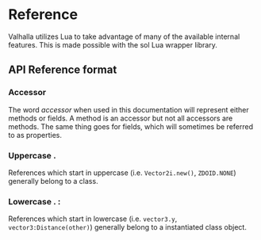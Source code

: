 # Reference

Valhalla utilizes Lua to take advantage of many of the available 
internal features. This is made possible with the sol Lua wrapper 
library. 

## API Reference format

### Accessor
    
The word *accessor* when used in this documentation will 
represent either methods or fields. A method is an accessor but 
not all accessors are methods. The same thing goes for fields, 
which will sometimes be referred to as properties.

### Uppercase .

References which start in uppercase (i.e. `Vector2i.new()`, `ZDOID.NONE`)
generally belong to a class.

### Lowercase . :
  
References which start in lowercase (i.e. `vector3.y`, `vector3:Distance(other)`)
generally belong to a instantiated class object.
